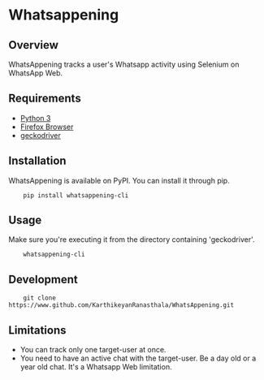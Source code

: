 # Whatsappening

## Overview

WhatsAppening tracks a user's Whatsapp activity using Selenium on WhatsApp Web.

## Requirements

- [Python 3](https://www.python.org/downloads)
- [Firefox Browser](https://www.mozilla.org/firefox)
- [geckodriver](https://github.com/mozilla/geckodriver/releases)

## Installation

WhatsAppening is available on PyPI. You can install it through pip.
```
    pip install whatsappening-cli
```

## Usage

Make sure you're executing it from the directory containing 'geckodriver'.
```
    whatsappening-cli
```

## Development

```
    git clone https://www.github.com/KarthikeyanRanasthala/WhatsAppening.git
```

## Limitations

- You can track only one target-user at once.
- You need to have an active chat with the target-user. Be a day old or a year old chat. It's a Whatsapp Web limitation.